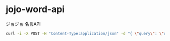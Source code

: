 # jojo-word-api
ジョジョ 名言API

```sh
curl -i -X POST -H "Content-Type:application/json" -d "{ \"query\": \"query { randomMaxim { message }}\"}" https://jojo-word-api.herokuapp.com/graphql
```
